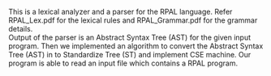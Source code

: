 This is a lexical analyzer and a parser for the RPAL language. 
Refer RPAL_Lex.pdf for the lexical rules and RPAL_Grammar.pdf for the grammar details.  
Output of the parser is an Abstract Syntax Tree (AST) for the given input program. 
Then we implemented an algorithm to convert the Abstract Syntax Tree (AST) in to Standardize Tree (ST) and implement CSE machine. 
Our program is able to read an input file which contains a RPAL program. 

